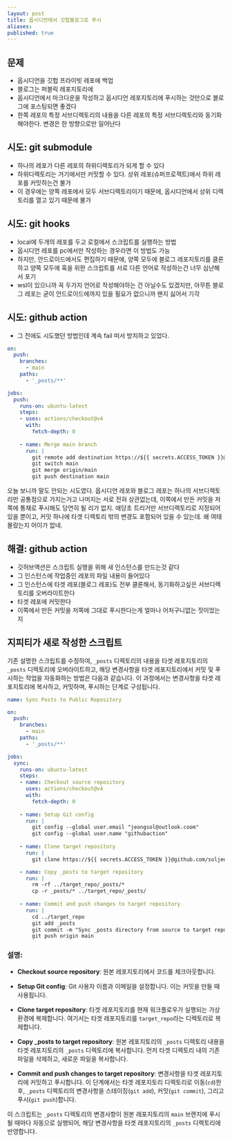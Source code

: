 ```yaml
---
layout: post
title: 옵시디언에서 깃헙블로그로 푸시
aliases: 
published: true
---
```

## 문제
- 옵시디언을 깃헙 프라이빗 레포에 백업
- 블로그는 퍼블릭 레포지토리에
- 옵시디언에서 마크다운을 작성하고 옵시디언 레포지토리에 푸시하는 것만으로 블로그에 포스팅되면 좋겠다
- 한쪽 레포의 특정 서브디렉토리의 내용을 다른 레포의 특정 서브디렉토리와 동기화해야한다. 변경은 한 방향으로만 일어난다
## 시도: git submodule
- 하나의 레포가 다른 레포의 하위디렉토리가 되게 할 수 있다
- 하위디렉토리는 거기에서만 커밋할 수 있다. 상위 레포(슈퍼프로젝트)애서 하위 레포를 커밋하는건 불가
- 이 경우에는 양쪽 레포에서 모두 서브디렉토리이기 때문에, 옵시디언에서 상위 디렉토리를 열고 있기 때문에 불가
## 시도: git hooks
- local에 두개의 레포를 두고 로컬에서 스크립트를 실행하는 방법
- 옵시디언 레포를 pc에서만 작성하는 경우라면 이 방법도 가능
- 하지만, 안드로이드에서도 편집하기 때문에, 양쪽 모두에 블로그 레포지토리를 클론하고 양쪽 모두에 훅을 위한 스크립트를 서로 다른 언어로 작성하는건 너무 심난해서 포기
- wsl이 있으니까 꼭 두가지 언어로 작성해야하는 건 아닐수도 있겠지만, 아무튼 블로그 레포는 굳이 안드로이드에까지 있을 필요가 없으니까 왠지 싫어서 기각
## 시도: github action
- 그 전에도 시도했던 방법인데 계속 fail 떠서 방치하고 있었다.
```yaml
on:
  push:
    branches:
      - main
    paths:
      - '_posts/**'

jobs:
  push:
    runs-on: ubuntu-latest
    steps:
    - uses: actions/checkout@v4
      with:
        fetch-depth: 0
        
    - name: Merge main branch
      run: |
        git remote add destination https://${{ secrets.ACCESS_TOKEN }}@github.com/soljeong/soljeong.github.io
        git switch main
        git merge origin/main
        git push destination main
```

오늘 보니까 말도 안되는 시도였다. 옵시디언 레포와 블로그 레포는 하나의 서브디렉토리만 공통점으로 가지는거고 나머지는 서로 전혀 상관없는데, 이쪽에서 만든 커밋을 저쪽에 통채로 푸시해도 당연히 될 리가 없지. 애당초 트리거만 서브디렉토리로 지정되어있을 뿐이고, 커밋 하나에 타겟 디렉토리 밖의 변경도 포함되어 있을 수 있는데. 왜 여태 몰랐는지 어이가 없네. 

## 해결: github action

- 깃허브액션은 스크립트 실행을 위해 새 인스턴스를 만드는것 같다
- 그 인스턴스에 작업중인 레포의 파일 내용이 들어있다
- 그 인스턴스에 타겟 레포(블로그 레포)도 전부 클론해서, 동기화하고싶은 서브디렉토리를 오버라이트한다
- 타겟 레포에 커밋한다
- 이쪽에서 만든 커밋을 저쪽에 그대로 푸시한다는게 얼마나 어처구니없는 짓이었는지

## 지피티가 새로 작성한 스크립트

기존 설명한 스크립트를 수정하여, `_posts` 디렉토리의 내용을 타겟 레포지토리의 `_posts` 디렉토리에 오버라이트하고, 해당 변경사항을 타겟 레포지토리에서 커밋 및 푸시하는 작업을 자동화하는 방법은 다음과 같습니다. 이 과정에서는 변경사항을 타겟 레포지토리에 복사하고, 커밋하며, 푸시하는 단계로 구성됩니다.

```yaml
name: Sync Posts to Public Repository

on:
  push:
    branches:
      - main
    paths:
      - '_posts/**'

jobs:
  sync:
    runs-on: ubuntu-latest
    steps:
    - name: Checkout source repository
      uses: actions/checkout@v4
      with:
        fetch-depth: 0
        
    - name: Setup Git config
      run: |
        git config --global user.email "jeongsol@outlook.coom"
        git config --global user.name "githubaction"
    
    - name: Clone target repository
      run: |
        git clone https://${{ secrets.ACCESS_TOKEN }}@github.com/soljeong/soljeong.github.io ../target_repo

    - name: Copy _posts to target repository
      run: |
        rm -rf ../target_repo/_posts/*
        cp -r _posts/* ../target_repo/_posts/
        
    - name: Commit and push changes to target repository
      run: |
        cd ../target_repo
        git add _posts
        git commit -m "Sync _posts directory from source to target repository"
        git push origin main
```

### 설명:

- **Checkout source repository**: 원본 레포지토리에서 코드를 체크아웃합니다.

- **Setup Git config**: Git 사용자 이름과 이메일을 설정합니다. 이는 커밋을 만들 때 사용됩니다.

- **Clone target repository**: 타겟 레포지토리를 현재 워크플로우가 실행되는 가상 환경에 복제합니다. 여기서는 타겟 레포지토리를 `target_repo`라는 디렉토리로 복제합니다.

- **Copy _posts to target repository**: 원본 레포지토리의 `_posts` 디렉토리 내용을 타겟 레포지토리의 `_posts` 디렉토리에 복사합니다. 먼저 타겟 디렉토리 내의 기존 파일을 삭제하고, 새로운 파일을 복사합니다.

- **Commit and push changes to target repository**: 변경사항을 타겟 레포지토리에 커밋하고 푸시합니다. 이 단계에서는 타겟 레포지토리 디렉토리로 이동(`cd`)한 후, `_posts` 디렉토리의 변경사항을 스테이징(`git add`), 커밋(`git commit`), 그리고 푸시(`git push`)합니다.

이 스크립트는 `_posts` 디렉토리의 변경사항이 원본 레포지토리의 `main` 브랜치에 푸시될 때마다 자동으로 실행되어, 해당 변경사항을 타겟 레포지토리의 `_posts` 디렉토리에 반영합니다.


